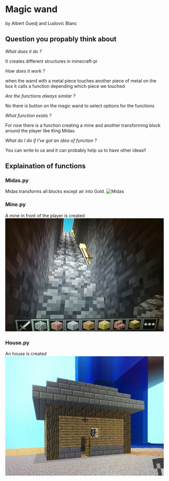 # Magic wand
by Albert Guedj and Ludovic Blanc

## Question you propably think about

*What does it do ?*

It creates different structures in minecraft-pi


*How does it work ?*

when the wand with a metal piece touches another piece of metal on the box it calls a function depending which piece we touched


*Are the functions always similar ?*

No there is button on the magic wand to select options for the functions


*What function exists ?*

For now there is a function creating a mine and another transforming block around the player like King Midas.


*What do I do if I've got an idea of function ?*

You can write to us and it can probably help us to have other ideas!!

## Explaination of functions
### Midas.py 
Midas transforms all blocks except air into Gold.
![Midas](Pictures/Midas.jpg)

### Mine.py 
A mine in front of the player is created
![Mine](Pictures/The_Mine.jpg)

### House.py
An house is created
![House](Pictures/House.jpg)
